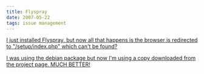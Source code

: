 ```yaml
---
title: Flyspray
date: 2007-05-22
tags: issue management
---
```

<a href="http://www.flyspray.org/">

I just installed Flyspray, but now all that happens is the browser is redirected to "/setup/index.php" which can't be found?

I was using the debian package but now I'm using a copy downloaded from the project page. MUCH BETTER!

